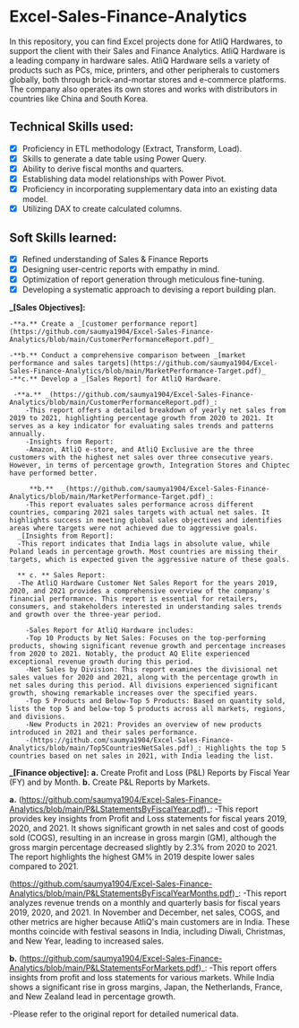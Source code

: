 # Excel-Sales-Finance-Analytics
In this repository, you can find Excel projects done for AtliQ Hardwares, to support the client with their Sales and Finance Analytics. AtliQ Hardware is a leading company in hardware sales. AtliQ Hardware sells a variety of products such as PCs, mice, printers, and other peripherals to customers globally, both through brick-and-mortar stores and e-commerce platforms. The company also operates its own stores and works with distributors in countries like China and South Korea.

## Technical Skills used:
- [x]	Proficiency in ETL methodology (Extract, Transform, Load).
- [x]	Skills to generate a date table using Power Query.
- [x]	Ability to derive fiscal months and quarters.
- [x]	Establishing data model relationships with Power Pivot.
- [x]	Proficiency in incorporating supplementary data into an existing data model.
- [x]	Utilizing DAX to create calculated columns.

## Soft Skills learned:
- [x]	Refined understanding of Sales & Finance Reports
- [x]	Designing user-centric reports with empathy in mind.
- [x]	Optimization of report generation through meticulous fine-tuning.
- [x]	Developing a systematic approach to devising a report building plan.
  
  **_[Sales Objectives]:** 

    -**a.** Create a _[customer performance report](https://github.com/saumya1904/Excel-Sales-Finance-Analytics/blob/main/CustomerPerformanceReport.pdf)_ 

    -**b.** Conduct a comprehensive comparison between _[market performance and sales targets](https://github.com/saumya1904/Excel-Sales-Finance-Analytics/blob/main/MarketPerformance-Target.pdf)_
    -**c.** Develop a _[Sales Report] for AtliQ Hardware.

     -**a.** _(https://github.com/saumya1904/Excel-Sales-Finance-Analytics/blob/main/CustomerPerformanceReport.pdf)_:
     	-This report offers a detailed breakdown of yearly net sales from 2019 to 2021, highlighting percentage growth from 2020 to 2021. It serves as a key indicator for evaluating sales trends and patterns annually.
     	-Insights from Report:
     	-Amazon, AtliQ e-store, and AtliQ Exclusive are the three customers with the highest net sales over three consecutive years. However, in terms of percentage growth, Integration Stores and Chiptec have performed better.

     	 **b.**  _(https://github.com/saumya1904/Excel-Sales-Finance-Analytics/blob/main/MarketPerformance-Target.pdf)_:
     	-This report evaluates sales performance across different countries, comparing 2021 sales targets with actual net sales. It highlights success in meeting global sales objectives and identifies areas where targets were not achieved due to aggressive goals.
      _[Insights from Report]:
      -This report indicates that India lags in absolute value, while Poland leads in percentage growth. Most countries are missing their targets, which is expected given the aggressive nature of these goals.

      ** c. ** Sales Report:
      -The AtliQ Hardware Customer Net Sales Report for the years 2019, 2020, and 2021 provides a comprehensive overview of the company's financial performance. This report is essential for retailers, consumers, and stakeholders interested in understanding sales trends and growth over the three-year period.

     	-Sales Report for AtliQ Hardware includes:
     	-Top 10 Products by Net Sales: Focuses on the top-performing products, showing significant revenue growth and percentage increases from 2020 to 2021. Notably, the product AQ Elite experienced exceptional revenue growth during this period.
     	-Net Sales by Division: This report examines the divisional net sales values for 2020 and 2021, along with the percentage growth in net sales during this period. All divisions experienced significant growth, showing remarkable increases over the specified years.
     	-Top 5 Products and Below-Top 5 Products: Based on quantity sold, lists the top 5 and below-top 5 products across all markets, regions, and divisions.
     	-New Products in 2021: Provides an overview of new products introduced in 2021 and their sales performance.
     	-(https://github.com/saumya1904/Excel-Sales-Finance-Analytics/blob/main/Top5CountriesNetSales.pdf)_: Highlights the top 5 countries based on net sales in 2021, with India leading the list.




**_[Finance objective]:**
**a.**	Create Profit and Loss (P&L) Reports by Fiscal Year (FY) and by Month.
**b.**	Create P&L Reports by Markets.

**a.** (https://github.com/saumya1904/Excel-Sales-Finance-Analytics/blob/main/P&LStatementsByFiscalYear.pdf)_:
-This report provides key insights from Profit and Loss statements for fiscal years 2019, 2020, and 2021. It shows significant growth in net sales and cost of goods sold (COGS), resulting in an increase in gross margin (GM), although the gross margin percentage decreased slightly by 2.3% from 2020 to 2021. The report highlights the highest GM% in 2019 despite lower sales compared to 2021.

(https://github.com/saumya1904/Excel-Sales-Finance-Analytics/blob/main/P&LStatementsByFiscalYearMonths.pdf)_:
-This report analyzes revenue trends on a monthly and quarterly basis for fiscal years 2019, 2020, and 2021. In November and December, net sales, COGS, and other metrics are higher because AtliQ's main customers are in India. These months coincide with festival seasons in India, including Diwali, Christmas, and New Year, leading to increased sales.

**b.** (https://github.com/saumya1904/Excel-Sales-Finance-Analytics/blob/main/P&LStatementsForMarkets.pdf)_:
-This report offers insights from profit and loss statements for various markets. While India shows a significant rise in gross margins, Japan, the Netherlands, France, and New Zealand lead in percentage growth.

-Please refer to the original report for detailed numerical data.

